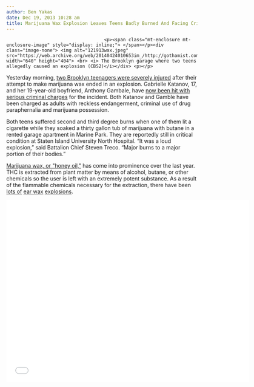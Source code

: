 ```yaml
---
author: Ben Yakas
date: Dec 19, 2013 10:28 am
title: Marijuana Wax Explosion Leaves Teens Badly Burned And Facing Criminal Charges
---
```


	
										<p><span class="mt-enclosure mt-enclosure-image" style="display: inline;"> </span></p><div class="image-none"> <img alt="121913wax.jpeg" src="https://web.archive.org/web/20140424010653im_/http://gothamist.com/attachments/byakas/121913wax.jpeg" width="640" height="404"> <br> <i> The Brooklyn garage where two teens allegedly caused an explosion (CBS2)</i></div> <p></p>

<p>Yesterday morning, <a href="https://web.archive.org/web/20140424010653/http://gothamist.com/2013/12/18/brooklyn_teens_making_marijuana_wax.php">two Brooklyn teenagers were severely injured</a> after their attempt to make marijuana wax ended in an explosion. Gabrielle Katanov, 17, and her 19-year-old boyfriend, Anthony Gambale, have <a href="https://web.archive.org/web/20140424010653/http://newyork.cbslocal.com/2013/12/18/2-teens-burned-hit-with-serious-charges-in-alleged-marijuana-wax-production/">now been hit with serious criminal charges</a> for the incident. Both Katanov and Gamble have been charged as adults with reckless endangerment, criminal use of drug paraphernalia and marijuana possession.</p>

<p>Both teens suffered second and third degree burns when one of them lit a cigarette while they soaked a thirty gallon tub of marijuana with butane in a rented garage apartment in Marine Park. They are reportedly still in critical condition at Staten Island University North Hospital. &#x201C;It was a loud explosion,&#x201D; said Battalion Chief Steven Treco. &#x201C;Major burns to a major portion of their bodies.&#x201D; </p>

<p><a href="https://web.archive.org/web/20140424010653/http://www.complex.com/city-guide/2013/10/marijuana-wax-facts-info/">Marijuana wax, or &quot;honey oil,&quot;</a> has come into prominence over the last year. THC is extracted from plant matter by means of alcohol, butane, or other chemicals so the user is left with an extremely potent substance. As a result of the flammable chemicals necessary for the extraction, there have been <a href="https://web.archive.org/web/20140424010653/http://www.katu.com/news/local/Two-injured-in-garage-fire-explosion-in-Gresham-209113191.html">lots of</a> <a href="https://web.archive.org/web/20140424010653/http://www.myfoxla.com/story/22305076/its-the-latest-cannabis-craze-a-concerntrated-marijuana-known-as-wax">ear wax</a> <a href="https://web.archive.org/web/20140424010653/http://www.kcra.com/news/local-news/news-sacramento/pd-woodland-garage-explosion-drug-related-arrest-made/-/12969376/23107052/-/r34j25z/-/index.html">explosions</a>.</p>

<p><iframe width="640" height="480" src="//web.archive.org/web/20140424010653if_/http://www.youtube.com/embed/wj1FM-jAQHE" frameborder="0" allowfullscreen></iframe></p>					
										
									
				